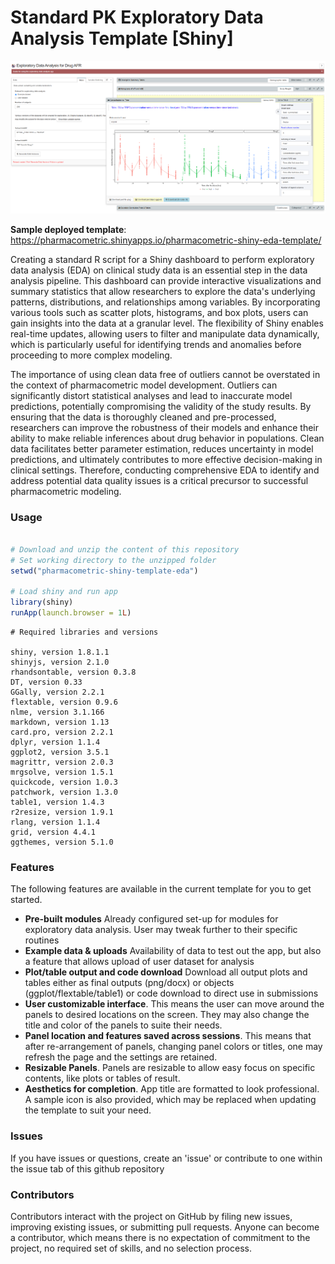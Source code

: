 # Standard PK Exploratory Data Analysis Template [Shiny]

<img src="www/preview4.png">


__Sample deployed template__: https://pharmacometric.shinyapps.io/pharmacometric-shiny-eda-template/

Creating a standard R script for a Shiny dashboard to perform exploratory data analysis (EDA) on clinical study data is an essential step in the data analysis pipeline. This dashboard can provide interactive visualizations and summary statistics that allow researchers to explore the data's underlying patterns, distributions, and relationships among variables. By incorporating various tools such as scatter plots, histograms, and box plots, users can gain insights into the data at a granular level. The flexibility of Shiny enables real-time updates, allowing users to filter and manipulate data dynamically, which is particularly useful for identifying trends and anomalies before proceeding to more complex modeling.

The importance of using clean data free of outliers cannot be overstated in the context of pharmacometric model development. Outliers can significantly distort statistical analyses and lead to inaccurate model predictions, potentially compromising the validity of the study results. By ensuring that the data is thoroughly cleaned and pre-processed, researchers can improve the robustness of their models and enhance their ability to make reliable inferences about drug behavior in populations. Clean data facilitates better parameter estimation, reduces uncertainty in model predictions, and ultimately contributes to more effective decision-making in clinical settings. Therefore, conducting comprehensive EDA to identify and address potential data quality issues is a critical precursor to successful pharmacometric modeling.

### Usage 
```r

# Download and unzip the content of this repository
# Set working directory to the unzipped folder
setwd("pharmacometric-shiny-template-eda")

# Load shiny and run app
library(shiny)
runApp(launch.browser = 1L)

```


```
# Required libraries and versions

shiny, version 1.8.1.1
shinyjs, version 2.1.0
rhandsontable, version 0.3.8
DT, version 0.33
GGally, version 2.2.1
flextable, version 0.9.6
nlme, version 3.1.166
markdown, version 1.13
card.pro, version 2.2.1
dplyr, version 1.1.4
ggplot2, version 3.5.1
magrittr, version 2.0.3
mrgsolve, version 1.5.1
quickcode, version 1.0.3
patchwork, version 1.3.0
table1, version 1.4.3
r2resize, version 1.9.1
rlang, version 1.1.4
grid, version 4.4.1
ggthemes, version 5.1.0
```
### Features

The following features are available in the current template for you to get started.

 - __Pre-built modules__ Already configured set-up for modules for exploratory data analysis. User may tweak further to their specific routines
 - __Example data & uploads__ Availability of data to test out the app, but also a feature that allows upload of user dataset for analysis
 - __Plot/table output and code download__ Download all output plots and tables either as final outputs (png/docx) or objects (ggplot/flextable/table1) or code download to direct use in submissions
 - __User customizable interface__. This means the user can move around the panels to desired locations on the screen. They may also change the title and color of the panels to suite their needs. 
 - __Panel location and features saved across sessions__. This means that after re-arrangement of panels, changing panel colors or titles, one may refresh the page and the settings are retained.
 - __Resizable Panels__. Panels are resizable to allow easy focus on specific contents, like plots or tables of result.
 - __Aesthetics for completion__. App title are formatted to look professional. A sample icon is also provided, which may be replaced when updating the template to suit your need.
 
 
 
### Issues

If you have issues or questions, create an 'issue' or contribute to one within the issue tab of this github repository


### Contributors

Contributors interact with the project on GitHub by filing new issues, improving existing issues, or submitting pull requests. Anyone can become a contributor, which means there is no expectation of commitment to the project, no required set of skills, and no selection process.
